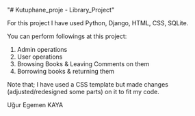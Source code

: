 "# Kutuphane_proje - Library_Project" 


For this project I have used Python, Django, HTML, CSS, SQLite.

You can perform followings at this project: 

  1) Admin operations
  2) User operations
  3) Browsing Books & Leaving Comments on them
  4) Borrowing books & returning them
 
Note that; I have used a CSS template but made changes (adjusted/redesigned some parts) on it to fit my code.


Uğur Egemen KAYA

